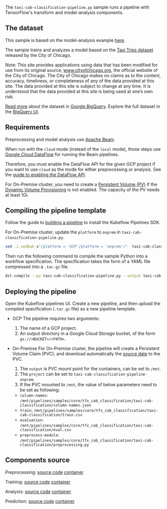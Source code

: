 The `taxi-cab-classification-pipeline.py` sample runs a pipeline with TensorFlow's transform and model-analysis components.

## The dataset

This sample is based on the model-analysis example 
[here](https://github.com/tensorflow/tfx/tree/master/tfx/examples/chicago_taxi).

The sample trains and analyzes a model based on the 
[Taxi Trips dataset](https://data.cityofchicago.org/Transportation/Taxi-Trips/wrvz-psew)
released by the City of Chicago.

Note: This site provides applications using data that has been modified
for use from its original source, www.cityofchicago.org, the official website of
the City of Chicago. The City of Chicago makes no claims as to the content,
accuracy, timeliness, or completeness of any of the data provided at this site.
The data provided at this site is subject to change at any time. It is understood
that the data provided at this site is being used at one’s own risk.

[Read more](https://cloud.google.com/bigquery/public-data/chicago-taxi) about the
dataset in [Google BigQuery](https://cloud.google.com/bigquery/). Explore the
full dataset in the
[BigQuery UI](https://bigquery.cloud.google.com/dataset/bigquery-public-data:chicago_taxi_trips).

## Requirements

Preprocessing and model analysis use [Apache Beam](https://beam.apache.org/).

When run with the `cloud` mode (instead of the `local` mode), those steps use [Google Cloud DataFlow](https://beam.apache.org/) for running the Beam pipelines.

Therefore, you must enable the DataFlow API for the given GCP project if you want to use `cloud` as the mode for either preprocessing or analysis. See the [guide to enabling the DataFlow API](https://cloud.google.com/endpoints/docs/openapi/enable-api).

For On-Premise cluster, you need to create a [Persistent Volume (PV)](https://kubernetes.io/docs/concepts/storage/persistent-volumes/) if the [Dynamic Volume Provisioning](https://kubernetes.io/docs/concepts/storage/dynamic-provisioning/) is not enabled. The capacity of the PV needs at least 1Gi.

## Compiling the pipeline template

Follow the guide to [building a pipeline](https://www.kubeflow.org/docs/guides/pipelines/build-pipeline/) to install the Kubeflow Pipelines SDK.

For On-Premise cluster, update the `platform` to `onprem` in `taxi-cab-classification-pipeline.py`.

```bash
sed -i.sedbak s"/platform = 'GCP'/platform = 'onprem'/"  taxi-cab-classification-pipeline.py
```
Then run the following command to compile the sample Python into a workflow specification. The specification takes the form of a YAML file compressed into a `.tar.gz` file.

```bash
dsl-compile --py taxi-cab-classification-pipeline.py --output taxi-cab-classification-pipeline.tar.gz
```

## Deploying the pipeline

Open the Kubeflow pipelines UI. Create a new pipeline, and then upload the compiled specification (`.tar.gz` file) as a new pipeline template.

- GCP
  The pipeline requires two arguments:
  
  1. The name of a GCP project.
  2. An output directory in a Google Cloud Storage bucket, of     the form `gs://<BUCKET>/<PATH>`.
- On-Premise
  For On-Premise cluster, the pipeline will create a Persistent Volume Claim (PVC), and download automatically the [source date](https://github.com/kubeflow/pipelines/tree/master/samples/core/tfx_cab_classification/taxi-cab-classification) to the PVC.
  1. The `output` is PVC mount point for the containers, can be set to `/mnt`.
  2. The `project` can be set to `taxi-cab-classification-pipeline-onprem`.
  3. If the PVC mounted to `/mnt`, the value of below parameters need to be set as following:
  - `column-names`: `/mnt/pipelines/samples/core/tfx_cab_classification/taxi-cab-classification/column-names.json`
  - `train`: `/mnt/pipelines/samples/core/tfx_cab_classification/taxi-cab-classification/train.csv`
  - `evaluation`: `/mnt/pipelines/samples/core/tfx_cab_classification/taxi-cab-classification/eval.csv`
  - `preprocess-module`: `/mnt/pipelines/samples/core/tfx_cab_classification/taxi-cab-classification/preprocessing.py`

## Components source

Preprocessing:
  [source code](https://github.com/kubeflow/pipelines/tree/master/components/deprecated/dataflow/tft/src) 
  [container](https://github.com/kubeflow/pipelines/tree/master/components/deprecated/dataflow/tft)

Training:
  [source code](https://github.com/kubeflow/pipelines/tree/master/components/kubeflow/launcher/src) 
  [container](https://github.com/kubeflow/pipelines/tree/master/components/kubeflow/launcher)

Analysis:
  [source code](https://github.com/kubeflow/pipelines/tree/master/components/deprecated/dataflow/tfma/src) 
  [container](https://github.com/kubeflow/pipelines/tree/master/components/deprecated/dataflow/tfma)

Prediction:
  [source code](https://github.com/kubeflow/pipelines/tree/master/components/deprecated/dataflow/predict/src) 
  [container](https://github.com/kubeflow/pipelines/tree/master/components/deprecated/dataflow/predict)
